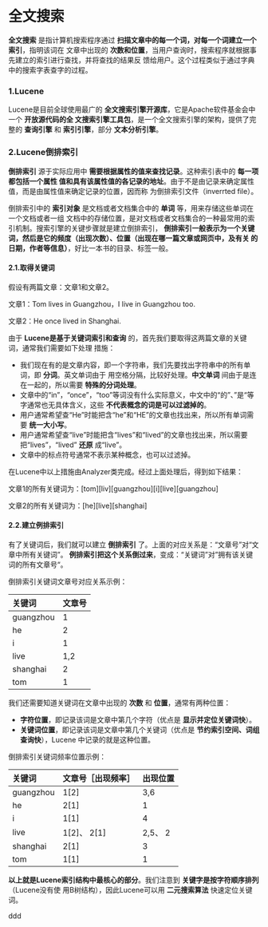 全文搜索
================================================================================
**全文搜索** 是指计算机搜索程序通过 **扫描文章中的每一个词，对每一个词建立一个索引**，指明该词在
文章中出现的 **次数和位置**，当用户查询时，搜索程序就根据事先建立的索引进行查找，并将查找的结果反
馈给用户。这个过程类似于通过字典中的搜索字表查字的过程。

### 1.Lucene
Lucene是目前全球使用最广的 **全文搜索引擎开源库**，它是Apache软件基金会中一个 **开放源代码的全
文搜索引擎工具包**，是一个全文搜索引擎的架构，提供了完整的 **查询引擎** 和 **索引引擎**，部分
**文本分析引擎**。

### 2.Lucene倒排索引
**倒排索引** 源于实际应用中 **需要根据属性的值来查找记录**。这种索引表中的 **每一项都包括一个属性
值和具有该属性值的各记录的地址**。由于不是由记录来确定属性值，而是由属性值来确定记录的位置，因而称
为倒排索引文件（inverrted file）。

倒排索引中的 **索引对象** 是文档或者文档集合中的 **单词** 等，用来存储这些单词在一个文档或者一组
文档中的存储位置，是对文档或者文档集合的一种最常用的索引机制。搜索引擎的关键步骤就是建立倒排索引，
**倒排索引一般表示为一个关键词，然后是它的频度（出现次数）、位置（出现在哪一篇文章或网页中，及有关
的日期，作者等信息）**，好比一本书的目录、标签一般。

#### 2.1.取得关键词
假设有两篇文章：文章1和文章2。

文章1：Tom lives in Guangzhou，I live in Guangzhou too.

文章2：He once lived in Shanghai.

由于 **Lucene是基于关键词索引和查询** 的，首先我们要取得这两篇文章的关键词，通常我们需要如下处理
措施：
+ 我们现在有的是文章内容，即一个字符串，我们先要找出字符串中的所有单词，即 **分词**。英文单词由于
用空格分隔，比较好处理。**中文单词** 间由于是连在一起的，所以需要 **特殊的分词处理**。
+ 文章中的“in”，“once”，“too”等词没有什么实际意义，中文中的“的”、”是“等字通常也无具体含义，这些
**不代表概念的词是可以过滤掉的**。
+ 用户通常希望查“He”时能把含“he”和“HE”的文章也找出来，所以所有单词需要 **统一大小写**。
+ 用户通常希望查“live”时能把含“lives”和“lived”的文章也找出来，所以需要把“lives”，“lived”
**还原** 成“live”。
+ 文章中的标点符号通常不表示某种概念，也可以过滤掉。

在Lucene中以上措施由Analyzer类完成。经过上面处理后，得到如下结果：

文章1的所有关键词为：[tom][liv][guangzhou][i][live][guangzhou]

文章2的所有关键词为：[he][live][shanghai]

#### 2.2.建立例排索引
有了关键词后，我们就可以建立 **倒排索引** 了。上面的对应关系是：“文章号”对“文章中所有关键词”。
**例排索引把这个关系倒过来**，变成：“关键词”对”拥有该关键词的所有文章号“。

倒排索引关键词文章号对应关系示例：

| 关键词 | 文章号  |
| :------------- | :------------- |
| guangzhou | 1 |
| he | 2 |
| i | 1 |
| live | 1,2 |
| shanghai | 2 |
| tom | 1 |

我们还需要知道关键词在文章中出现的 **次数** 和 **位置**，通常有两种位置：
+ **字符位置**，即记录该词是文章中第几个字符（优点是 **显示并定位关键词快**）。
+ **关键词位置**，即记录该词是文章中第几个关键词（优点是 **节约索引空间、词组查询快**），Lucene
中记录的就是这种位置。

倒排索引关键词频率位置示例：

| 关键词 | 文章号［出现频率］| 出现位置 |
| :---- | :------------- | :-------|
| guangzhou | 1[2] | 3,6 |
| he | 2[1] | 1 |
| i | 1[1] | 4 |
| live | 1[2]、 2[1] | 2,5、 2 |
| shanghai | 2[1] | 3 |
| tom | 1[1] | 1 |

**以上就是Lucene索引结构中最核心的部分**。我们注意到 **关键字是按字符顺序排列**（Lucene没有使
用B树结构），因此Lucene可以用 **二元搜索算法** 快速定位关键词。





























































ddd
